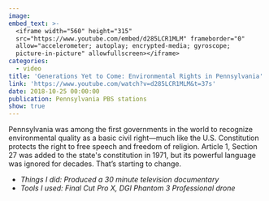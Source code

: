 ```yaml
---
image:
embed_text: >-
  <iframe width="560" height="315"
  src="https://www.youtube.com/embed/d285LCR1MLM" frameborder="0"
  allow="accelerometer; autoplay; encrypted-media; gyroscope;
  picture-in-picture" allowfullscreen></iframe>
categories:
  - video
title: 'Generations Yet to Come: Environmental Rights in Pennsylvania'
link: 'https://www.youtube.com/watch?v=d285LCR1MLM&t=37s'
date: 2018-10-25 00:00:00
publication: Pennsylvania PBS stations
show: true
---
```


Pennsylvania was among the first governments in the world to recognize environmental quality as a basic civil right—much like the U.S. Constitution protects the right to free speech and freedom of religion. Article 1, Section 27 was added to the state's constitution in 1971, but its powerful language was ignored for decades. That’s starting to change.

* *Things I did: Produced a 30 minute television documentary*
* *Tools I used: Final Cut Pro X, DGI Phantom 3 Professional drone*